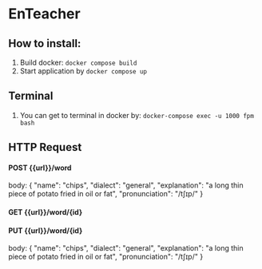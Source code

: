 # EnTeacher

## How to install:
1. Build docker: `docker compose build`
2. Start application by `docker compose up`

## Terminal
1. You can get to terminal in docker by: `docker-compose exec -u 1000 fpm bash`

## HTTP Request

#### POST {{url}}/word
body:
{
  "name": "chips",
  "dialect": "general",
  "explanation": "a long thin piece of potato fried in oil or fat",
  "pronunciation": "/tʃɪp/"
}

#### GET {{url}}/word/{id}
#### PUT {{url}}/word/{id}
body:
{
"name": "chips",
"dialect": "general",
"explanation": "a long thin piece of potato fried in oil or fat",
"pronunciation": "/tʃɪp/"
}
